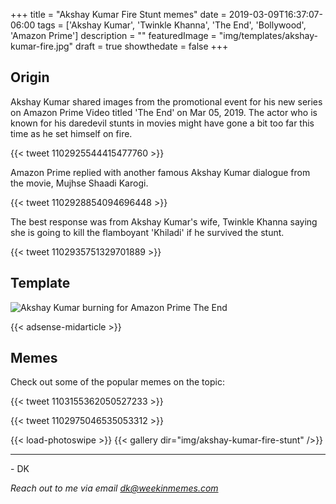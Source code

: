 +++
title = "Akshay Kumar Fire Stunt memes"
date = 2019-03-09T16:37:07-06:00
tags = ['Akshay Kumar', 'Twinkle Khanna', 'The End', 'Bollywood', 'Amazon Prime']
description = ""
featuredImage = "img/templates/akshay-kumar-fire.jpg"
draft = true
showthedate = false
+++

## Origin

Akshay Kumar shared images from the promotional event for his new series on Amazon Prime Video titled 'The End' on Mar 05, 2019. The actor who is known for his daredevil stunts in movies might have gone a bit too far this time as he set himself on fire.

<!--more-->

{{< tweet 1102925544415477760 >}}

Amazon Prime replied with another famous Akshay Kumar dialogue from the movie, Mujhse Shaadi Karogi.

{{< tweet 1102928854094696448 >}}

The best response was from Akshay Kumar's wife, Twinkle Khanna saying she is going to kill the flamboyant 'Khiladi' if he survived the stunt.

{{< tweet 1102935751329701889 >}}

## Template

![Akshay Kumar burning for Amazon Prime The End](img/templates/akshay-kumar-fire.jpg)

{{< adsense-midarticle >}}

## Memes

Check out some of the popular memes on the topic:

{{< tweet 1103155362050527233 >}}

{{< tweet 1102975046535053312 >}}


{{< load-photoswipe >}}
{{< gallery dir="img/akshay-kumar-fire-stunt" />}}


---

\- DK

*Reach out to me via email dk@weekinmemes.com*